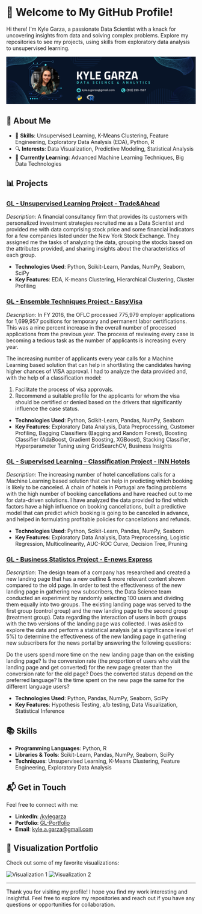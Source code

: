 # 👋 Welcome to My GitHub Profile!

Hi there! I'm Kyle Garza, a passionate Data Scientist with a knack for uncovering insights from data and solving complex problems. Explore my repositories to see my projects, using skills from exploratory data analysis to unsupervised learning.

![Header Image](https://github.com/kagarza/kagarza/blob/main/Kyle%20Garza.png?raw=true) 

## 🌟 About Me

- 🧠 **Skills**: Unsupervised Learning, K-Means Clustering, Feature Engineering, Exploratory Data Analysis (EDA), Python, R
- 🔍 **Interests**: Data Visualization, Predictive Modeling, Statistical Analysis
- 🌱 **Currently Learning**: Advanced Machine Learning Techniques, Big Data Technologies

## 📊 Projects

### [GL - Unsupervised Learning Project - Trade&Ahead](https://github.com/kagarza/Unsupervised-Learning)
<!-- ![Project Image](https://via.placeholder.com/400x200?text=Project+1)  Replace this placeholder with an actual image URL -->
*Description*: A financial consultancy firm that provides its customers with personalized investment strategies recruited me as a Data Scientist and provided me with data comprising stock price and some financial indicators for a few companies listed under the New York Stock Exchange. They assigned me the tasks of analyzing the data, grouping the stocks based on the attributes provided, and sharing insights about the characteristics of each group.

- **Technologies Used**: Python, Scikit-Learn, Pandas, NumPy, Seaborn, SciPy
- **Key Features**: EDA, K-means Clustering, Hierarchical Clustering, Cluster Profiling

### [GL - Ensemble Techniques Project - EasyVisa](https://github.com/kagarza/Ensemble-Techniques)

*Description*: In FY 2016, the OFLC processed 775,979 employer applications for 1,699,957 positions for temporary and permanent labor certifications. This was a nine percent increase in the overall number of processed applications from the previous year. The process of reviewing every case is becoming a tedious task as the number of applicants is increasing every year.

The increasing number of applicants every year calls for a Machine Learning based solution that can help in shortlisting the candidates having higher chances of VISA approval. I had to analyze the data provided and, with the help of a classification model:

1. Facilitate the process of visa approvals.
2. Recommend a suitable profile for the applicants for whom the visa should be certified or denied based on the drivers that significantly influence the case status.

- **Technologies Used**: Python, Scikit-Learn, Pandas, NumPy, Seaborn
- **Key Features**: Exploratory Data Analysis, Data Preprocessing, Customer Profiling, Bagging Classifiers (Bagging and Random Forest), Boosting Classifier (AdaBoost, Gradient Boosting, XGBoost), Stacking Classifier, Hyperparameter Tuning using GridSearchCV, Business Insights

### [GL - Supervised Learning - Classification Project - INN Hotels](https://github.com/kagarza/Supervised-Learning-Classification)

*Description*: The increasing number of hotel cancellations calls for a Machine Learning based solution that can help in predicting which booking is likely to be canceled. A chain of hotels in Portugal are facing problems with the high number of booking cancellations and have reached out to me for data-driven solutions. I have analyzed the data provided to find which factors have a high influence on booking cancellations, built a predictive model that can predict which booking is going to be canceled in advance, and helped in formulating profitable policies for cancellations and refunds.

- **Technologies Used**: Python, Scikit-Learn, Pandas, NumPy, Seaborn
- **Key Features**: Exploratory Data Analysis, Data Preprocessing, Logistic Regression, Multicolinearity, AUC-ROC Curve, Decision Tree, Pruning

### [GL - Business Statistcs Project - E-news Express](https://github.com/kagarza/Business-Statistics)

*Description*: The design team of a company has researched and created a new landing page that has a new outline & more relevant content shown compared to the old page. In order to test the effectiveness of the new landing page in gathering new subscribers, the Data Science team conducted an experiment by randomly selecting 100 users and dividing them equally into two groups. The existing landing page was served to the first group (control group) and the new landing page to the second group (treatment group). Data regarding the interaction of users in both groups with the two versions of the landing page was collected. I was asked to explore the data and perform a statistical analysis (at a significance level of 5%) to determine the effectiveness of the new landing page in gathering new subscribers for the news portal by answering the following questions:

Do the users spend more time on the new landing page than on the existing landing page?
Is the conversion rate (the proportion of users who visit the landing page and get converted) for the new page greater than the conversion rate for the old page?
Does the converted status depend on the preferred language?
Is the time spent on the new page the same for the different language users?

- **Technologies Used**: Python, Pandas, NumPy, Seaborn, SciPy
- **Key Features**: Hypothesis Testing, a/b testing, Data Visualization, Statistical Inference

## 📚 Skills

- **Programming Languages**: Python, R
- **Libraries & Tools**: Scikit-Learn, Pandas, NumPy, Seaborn, SciPy
- **Techniques**: Unsupervised Learning, K-Means Clustering, Feature Engineering, Exploratory Data Analysis

<!-- ## 📈 Featured Work

Here are some highlights of my work that showcase my expertise and passion for data science:

- [**Unsupervised Learning Analysis**](link-to-your-project): An in-depth analysis of clustering techniques applied to real-world data.
- [**Feature Engineering Case Study**](link-to-your-project): A comprehensive study on feature engineering strategies and their impact on model performance.
-->

## 📬 Get in Touch

Feel free to connect with me:

- **LinkedIn**: [/kylegarza](https://www.linkedin.com/in/kylegarza)
- **Portfolio**: [GL-Portfolio](https://eportfolio.mygreatlearning.com/kyle-garza)
- **Email**: [kyle.a.garza@gmail.com](mailto:kyle.a.garza@gmail.com)

## 🎨 Visualization Portfolio

Check out some of my favorite visualizations:

![Visualization 1](https://via.placeholder.com/400x300?text=Visualization+1) <!-- Replace this placeholder with an actual image URL -->
![Visualization 2](https://via.placeholder.com/400x300?text=Visualization+2) <!-- Replace this placeholder with an actual image URL -->

---

Thank you for visiting my profile! I hope you find my work interesting and insightful. Feel free to explore my repositories and reach out if you have any questions or opportunities for collaboration.

